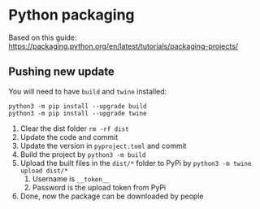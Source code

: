 # Python packaging

Based on this guide: https://packaging.python.org/en/latest/tutorials/packaging-projects/


## Pushing new update

You will need to have `build` and `twine` installed:

```
python3 -m pip install --upgrade build
python3 -m pip install --upgrade twine
```

1. Clear the dist folder `rm -rf dist`
2. Update the code and commit
3. Update the version in `pyproject.toml` and commit
4. Build the project by `python3 -m build`
5. Upload the built files in the `dist/*` folder to PyPi by `python3 -m twine upload dist/*`
    1. Username is `__token__`
    2. Password is the upload token from PyPi
6. Done, now the package can be downloaded by people
